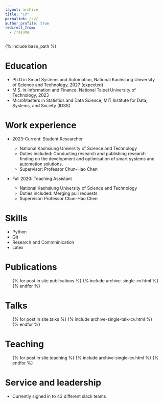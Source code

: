 ```yaml
---
layout: archive
title: "CV"
permalink: /cv/
author_profile: true
redirect_from:
  - /resume
---
```


{% include base_path %}

Education
======

* Ph.D in Smart Systems and Automation, National Kaohsiung University of Science and Technology, 2027 (expected)
* M.S. in Information and Finance, National Taipei University of Technology, 2023
* MicroMasters in Statistics and Data Science, MIT Institute for Data, Systems, and Society (IDSS)



Work experience
======
* 2023-Current: Student Researcher
  * National Kaohsiung University of Science and Technology
  * Duties included: Conducting research and publishing research finding on the development and optimisation of smart systems and automation solutions.
  * Supervisor: Professor Chun-Hao Chen

* Fall 2020: Teaching Assistant
  * National Kaohsiung University of Science and Technology
  * Duties included: Merging pull requests
  * Supervisor: Professor Chun-Hao Chen
  
Skills
======
* Python
* Git
* Research and Commninication
* Latex

Publications
======
  <ul>{% for post in site.publications %}
    {% include archive-single-cv.html %}
  {% endfor %}</ul>
  
Talks
======
  <ul>{% for post in site.talks %}
    {% include archive-single-talk-cv.html %}
  {% endfor %}</ul>
  
Teaching
======
  <ul>{% for post in site.teaching %}
    {% include archive-single-cv.html %}
  {% endfor %}</ul>
  
Service and leadership
======
* Currently signed in to 43 different slack teams
